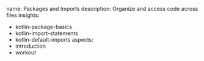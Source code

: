 name: Packages and Imports
description: Organize and access code across files
insights:
  - kotlin-package-basics
  - kotlin-import-statements
  - kotlin-default-imports
aspects:
  - introduction
  - workout 